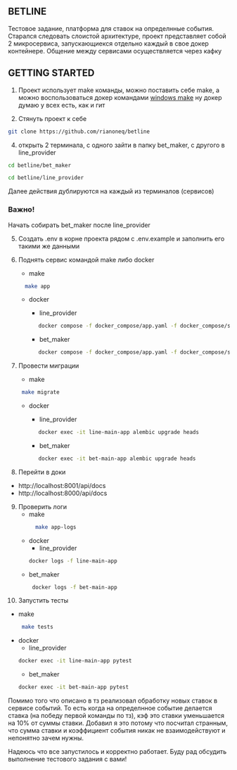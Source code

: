 <!-- ABOUT THE PROJECT -->
## BETLINE
Тестовое задание, платформа для ставок на определнные события.
Старался следовать слоистой архитектуре, проект представляет собой 2 микросервиса, запускающиекся отдельно каждый в свое докер контейнере.
Общение между сервисами осуществляется через кафку

## GETTING STARTED

1. Проект использует make команды, можно поставить себе make, а можно воспользоваться докер командами
[windows make](https://gnuwin32.sourceforge.net/packages/make.htm)
ну докер думаю у всех есть, как и гит

2. Стянуть проект к себе
```sh
git clone https://github.com/rianoneq/betline
```

4. открыть 2 терминала, с одного зайти в папку bet_maker, с другого в line_provider
```sh
cd betline/bet_maker
```
```sh
cd betline/line_provider
```

Далее действия дублируются на каждый из терминалов (сервисов)
### Важно! 
Начать собирать bet_maker после line_provider

5. Создать .env в корне проекта рядом с .env.example и заполнить его такими же данными

6. Поднять сервис командой make либо docker
   - make
    ```sh
      make app
    ```
   - docker
  
     - line_provider
      ``` sh
         docker compose -f docker_compose/app.yaml -f docker_compose/storages.yaml -f docker_compose/messaging.yaml -p line-provider up -d --build
      ```
     - bet_maker
      ``` sh
         docker compose -f docker_compose/app.yaml -f docker_compose/storages.yaml -p bet-maker up -d --build
      ```

7. Провести миграции
   - make
   ``` sh
    make migrate
   ```
   - docker
  
     - line_provider
      ``` sh
         docker exec -it line-main-app alembic upgrade heads
      ```
     - bet_maker
      ``` sh
         docker exec -it bet-main-app alembic upgrade heads
      ```

8. Перейти в доки
  - http://localhost:8001/api/docs
  - http://localhost:8000/api/docs

9. Проверить логи
    - make
        ```sh
          make app-logs
        ```
    - docker
       - line_provider
        ```sh
      docker logs -f line-main-app
        ```
     - bet_maker
       ```sh
        docker logs -f bet-main-app
        ```
10. Запустить тесты
   - make
        ```sh
         make tests
        ```
   - docker
     - line_provider
      ```sh
      docker exec -it line-main-app pytest
     ```
     - bet_maker
      ```sh
      docker exec -it bet-main-app pytest
     ```

Помимо того что описано в тз реализовал обработку новых ставок в сервисе событий. То есть когда на определнное событие делается ставка (на победу первой команды по тз), кэф это ставки уменьшается на 10% от суммы ставки.
Добавил я это потому что посчитал странным, что сумма ставки и коэффициент события никак не взаимодействуют и непонятно зачем нужны.

Надеюсь что все запустилось и корректно работает. Буду рад обсудить выполнение тестового задания с вами!
